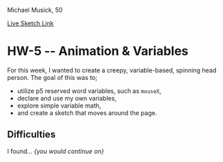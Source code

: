 Michael Musick, 50

[Live Sketch Link](https://montana-media-arts.github.io/120_CreativeCoding_Fall2017/hwExamples/HW-5/)


# HW-5 -- Animation & Variables

For this week, I wanted to create a creepy, variable-based, spinning head person. The goal of this was to;

- utilize p5 reserved word variables, such as `mouseX`,
- declare and use my own variables,
- explore simple variable math,
- and create a sketch that moves around the page.

## Difficulties

I found... _{you would continue on}_
